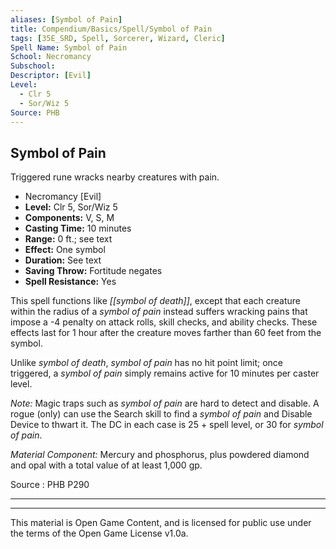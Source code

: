 ```yaml
---
aliases: [Symbol of Pain]
title: Compendium/Basics/Spell/Symbol of Pain
tags: [35E_SRD, Spell, Sorcerer, Wizard, Cleric]
Spell Name: Symbol of Pain
School: Necromancy
Subschool: 
Descriptor: [Evil]
Level:
  - Clr 5
  - Sor/Wiz 5
Source: PHB
---
```



## Symbol of Pain

Triggered rune wracks nearby creatures with pain.

*   Necromancy [Evil]
*   **Level:** Clr 5, Sor/Wiz 5
*   **Components:** V, S, M
*   **Casting Time:** 10 minutes
*   **Range:** 0 ft.; see text
*   **Effect:** One symbol
*   **Duration:** See text
*   **Saving Throw:** Fortitude negates
*   **Spell Resistance:** Yes

This spell functions like <i>[[symbol of death]]</i>, except that each creature within the radius of a <i>symbol of pain</i> instead suffers wracking pains that impose a -4 penalty on attack rolls, skill checks, and ability checks. These effects last for 1 hour after the creature moves farther than 60 feet from the symbol.

Unlike <i>symbol of death</i>, <i>symbol of pain</i> has no hit point limit; once triggered, a <i>symbol of pain</i> simply remains active for 10 minutes per caster level.

<i>Note:</i> Magic traps such as <i>symbol of pain</i> are hard to detect and disable. A rogue (only) can use the Search skill to find a <i>symbol of pain</i> and Disable Device to thwart it. The DC in each case is 25 + spell level, or 30 for <i>symbol of pain</i>.</p><p><i>Material Component:</i> Mercury and phosphorus, plus powdered diamond and opal with a total value of at least 1,000 gp.</p>

Source : PHB P290

---

---

This material is Open Game Content, and is licensed for public use under
the terms of the Open Game License v1.0a.
